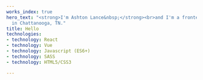 ```yaml
---
works_index: true
hero_text: "<strong>I'm Ashton Lance&nbsp;</strong><br>and I'm a frontend developer
  in Chattanooga, TN."
title: Hello
technologies:
- technology: React
- technology: Vue
- technology: Javascript (ES6+)
- technology: SASS
- technology: HTML5/CSS3

---
```

<Hero :text="$page.frontmatter.hero_text" />
<WorksList />